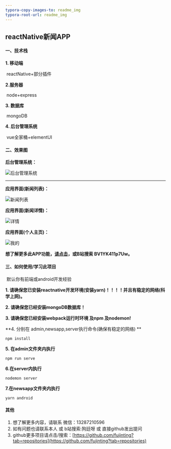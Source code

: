 ```yaml
---
typora-copy-images-to: readme_img
typora-root-url: readme_img
---
```


## reactNative新闻APP

#### 一、技术栈

**1. 移动端**

​	reactNative+部分插件

**2.服务器**

​	node+express

**3. 数据库**

​	mongoDB

**4. 后台管理系统**

​	vue全家桶+elementUI



#### 二、效果图

**后台管理系统：**

![后台管理系统](/后台管理系统.PNG)

****

**应用界面(新闻列表)：**

![新闻列表](/新闻列表.PNG)

**应用界面(新闻详情)：**

![详情](/详情.PNG)

**应用界面(个人主页)：**

![我的](/我的.PNG)



**想了解更多此APP功能，[请点击](https://www.bilibili.com/video/BV1YK411p7Uw)，或B站搜索  BV1YK411p7Uw。**



#### 三、如何使用/学习此项目

​	默认你有前端或android开发经验



**1. 请确保您已安装reactnative开发环境(安装yarn)！！！！并且有稳定的网络(科学上网)。**

**2. 请确保您已经安装mongoDB数据库！**

**3. 请确保您已经安装webpack运行时环境 及npm 及nodemon!**

**4. 分别在 admin,newsapp,server执行命令(确保有稳定的网络)  	**

```
npm install
```



**5. 在admin文件夹内执行**

```
npm run serve
```

**6.在server内执行**

```
nodemon server
```

**7.在newsapp文件夹内执行**

```
yarn android
```





#### 其他

1. 想了解更多内容，请联系	微信：13287210596
2. 如有问题也请联系本人 或 b站搜索:狗廷呀 或 直接github发出提问
3. github更多项目请点击/搜索：[https://github.com/fujinting?tab=repositories](https://github.com/fujinting?tab=repositories)

